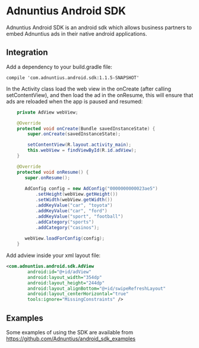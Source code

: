 # Adnuntius Android SDK

Adnuntius Android SDK is an android sdk which allows business partners to embed Adnuntius ads in their native android applications.

## Integration

Add a dependency to your build.gradle file:

```
compile 'com.adnuntius.android.sdk:1.1.5-SNAPSHOT'
```

In the Activity class load the web view in the onCreate (after calling setContentView), and then 
load the ad in the onResume, this will ensure that ads are reloaded when the app is paused and resumed:

```java
    private AdView webView;

    @Override
    protected void onCreate(Bundle savedInstanceState) {
        super.onCreate(savedInstanceState);

        setContentView(R.layout.activity_main);
        this.webView = findViewById(R.id.adView);
    }

    @Override
    protected void onResume() {
       super.onResume();
       
       AdConfig config = new AdConfig("0000000000023ae5")
           .setHeight(webView.getHeight())
           .setWidth(webView.getWidth())
           .addKeyValue("car", "toyota")
           .addKeyValue("car", "ford")
           .addKeyValue("sport", "football")
           .addCategory("sports")
           .addCategory("casinos");
       
       webView.loadForConfig(config);
    }
```

Add adview inside your xml layout file:

```xml
<com.adnuntius.android.sdk.AdView
        android:id="@+id/adView"
        android:layout_width="354dp"
        android:layout_height="244dp"
        android:layout_alignBottom="@+id/swipeRefreshLayout"
        android:layout_centerHorizontal="true"
        tools:ignore="MissingConstraints" />
```

## Examples

Some examples of using the SDK are available from https://github.com/Adnuntius/android_sdk_examples
